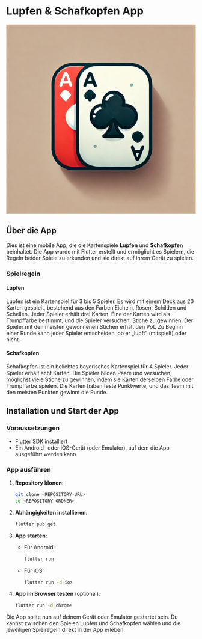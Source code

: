 
# Lupfen & Schafkopfen App

![App Logo](logo.png)

## Über die App

Dies ist eine mobile App, die die Kartenspiele **Lupfen** und **Schafkopfen** beinhaltet. Die App wurde mit Flutter erstellt und ermöglicht es Spielern, die Regeln beider Spiele zu erkunden und sie direkt auf ihrem Gerät zu spielen.

### Spielregeln

#### Lupfen
Lupfen ist ein Kartenspiel für 3 bis 5 Spieler. Es wird mit einem Deck aus 20 Karten gespielt, bestehend aus den Farben Eicheln, Rosen, Schilden und Schellen. Jeder Spieler erhält drei Karten. Eine der Karten wird als Trumpffarbe bestimmt, und die Spieler versuchen, Stiche zu gewinnen. Der Spieler mit den meisten gewonnenen Stichen erhält den Pot. Zu Beginn einer Runde kann jeder Spieler entscheiden, ob er „lupft“ (mitspielt) oder nicht.

#### Schafkopfen
Schafkopfen ist ein beliebtes bayerisches Kartenspiel für 4 Spieler. Jeder Spieler erhält acht Karten. Die Spieler bilden Paare und versuchen, möglichst viele Stiche zu gewinnen, indem sie Karten derselben Farbe oder Trumpffarbe spielen. Die Karten haben feste Punktwerte, und das Team mit den meisten Punkten gewinnt die Runde.

## Installation und Start der App

### Voraussetzungen
- [Flutter SDK](https://flutter.dev/docs/get-started/install) installiert
- Ein Android- oder iOS-Gerät (oder Emulator), auf dem die App ausgeführt werden kann

### App ausführen
1. **Repository klonen**:
   ```bash
   git clone <REPOSITORY-URL>
   cd <REPOSITORY-ORDNER>
   ```

2. **Abhängigkeiten installieren**:
   ```bash
   flutter pub get
   ```

3. **App starten**:
   - Für Android:
     ```bash
     flutter run
     ```
   - Für iOS:
     ```bash
     flutter run -d ios
     ```

4. **App im Browser testen** (optional):
   ```bash
   flutter run -d chrome
   ```

Die App sollte nun auf deinem Gerät oder Emulator gestartet sein. Du kannst zwischen den Spielen Lupfen und Schafkopfen wählen und die jeweiligen Spielregeln direkt in der App erleben.